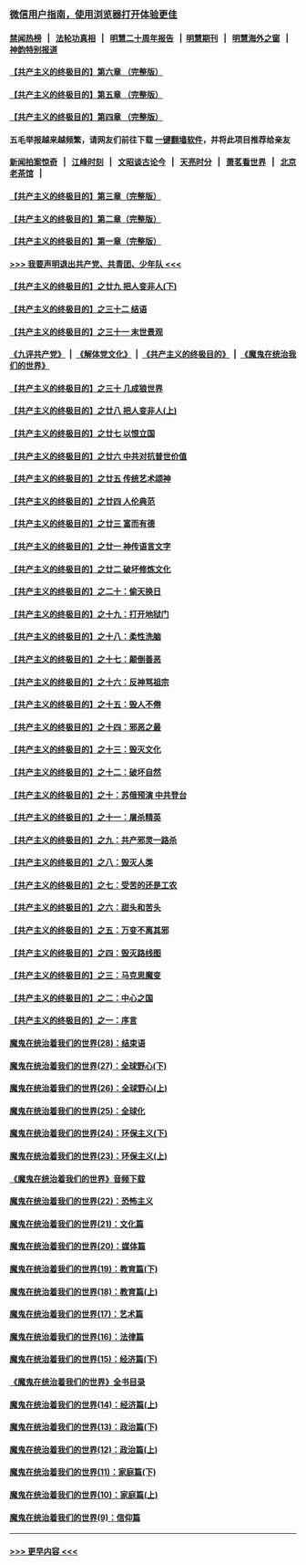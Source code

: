 ### [微信用户指南，使用浏览器打开体验更佳](https://github.com/gfw-breaker/banned-news1/blob/master/indexes/wechat-guide.md?t=0)
#### [禁闻热榜](热点新闻.md?t=0)  &nbsp;&nbsp;|&nbsp;&nbsp; [法轮功真相](https://github.com/gfw-breaker/truth/blob/master/README.md?t=0) &nbsp;&nbsp;|&nbsp;&nbsp; [明慧二十周年报告](https://github.com/gfw-breaker/mh-reports/blob/master/README.md?t=0) &nbsp;&nbsp;|&nbsp;&nbsp;[明慧期刊](https://github.com/gfw-breaker/mh-qikan) &nbsp;&nbsp;|&nbsp;&nbsp; [明慧海外之窗](https://github.com/gfw-breaker/mh-news/blob/master/README.md?t=0) &nbsp;&nbsp;|&nbsp;&nbsp; [神韵特别报道](https://github.com/gfw-breaker/mh-news/blob/master/shenyun.md?t=0)
#### [【共产主义的终极目的】第六章 （完整版）](../pages/nsc422/n11428913.md?t=02151533) 
#### [【共产主义的终极目的】第五章 （完整版）](../pages/nsc422/n11428912.md?t=02151533) 
#### [【共产主义的终极目的】第四章 （完整版）](../pages/nsc422/n11428907.md?t=02151533) 
#### 五毛举报越来越频繁，请网友们前往下载 [一键翻墙软件](https://github.com/gfw-breaker/ssr-accounts)，并将此项目推荐给亲友
#### [新闻拍案惊奇](https://github.com/gfw-breaker/banned-news1/blob/master/pages/link4.md) &nbsp;&nbsp;|&nbsp;&nbsp; [江峰时刻](https://github.com/gfw-breaker/banned-news1/blob/master/pages/link4.md) &nbsp;&nbsp;|&nbsp;&nbsp; [文昭谈古论今](https://github.com/gfw-breaker/banned-news1/blob/master/pages/link4.md) &nbsp;&nbsp;|&nbsp;&nbsp; [天亮时分](https://github.com/gfw-breaker/banned-news1/blob/master/pages/link4.md) &nbsp;&nbsp;|&nbsp;&nbsp; [萧茗看世界](https://github.com/gfw-breaker/banned-news1/blob/master/pages/link4.md) &nbsp;&nbsp;|&nbsp;&nbsp; [北京老茶馆](https://github.com/gfw-breaker/banned-news1/blob/master/pages/link4.md) &nbsp;&nbsp;|&nbsp;&nbsp; 
#### [【共产主义的终极目的】第三章（完整版）](../pages/nsc422/n11428848.md?t=02151533) 
#### [【共产主义的终极目的】第二章（完整版）](../pages/nsc422/n11428831.md?t=02151533) 
#### [【共产主义的终极目的】第一章（完整版）](../pages/nsc422/n11417651.md?t=02151533) 
#### [>>> 我要声明退出共产党、共青团、少年队 <<<](https://github.com/begood0513/goodnews/blob/master/quit/letter.md) 
#### [【共产主义的终极目的】之廿九 把人变非人(下)](../pages/nsc422/n11344140.md?t=02151533) 
#### [【共产主义的终极目的】之三十二 结语](../pages/nsc422/n11360535.md?t=02151533) 
#### [【共产主义的终极目的】之三十一 末世景观](../pages/nsc422/n11351129.md?t=02151533) 
#### [《九评共产党》](https://github.com/begood0513/9ping.md/blob/master/README.md) &nbsp;|&nbsp; [《解体党文化》](../../../../jtdwh.md/blob/master/README.md)  &nbsp;|&nbsp; [《共产主义的终极目的》](../../../../gczydzjmd.md/blob/master/README.md) &nbsp;|&nbsp; [《魔鬼在统治我们的世界》](../../../../mgztzwmdsj.md/blob/master/README.md) 
#### [【共产主义的终极目的】之三十 几成狼世界](../pages/nsc422/n11348280.md?t=02151533) 
#### [【共产主义的终极目的】之廿八 把人变非人(上)](../pages/nsc422/n11340492.md?t=02151533) 
#### [【共产主义的终极目的】之廿七 以恨立国](../pages/nsc422/n11336944.md?t=02151533) 
#### [【共产主义的终极目的】之廿六 中共对抗普世价值](../pages/nsc422/n11324785.md?t=02151533) 
#### [【共产主义的终极目的】之廿五 传统艺术颂神](../pages/nsc422/n11296396.md?t=02151533) 
#### [【共产主义的终极目的】之廿四 人伦典范](../pages/nsc422/n11296397.md?t=02151533) 
#### [【共产主义的终极目的】之廿三 富而有德](../pages/nsc422/n11283598.md?t=02151533) 
#### [【共产主义的终极目的】之廿一 神传语言文字](../pages/nsc422/n11263265.md?t=02151533) 
#### [【共产主义的终极目的】之廿二 破坏修炼文化](../pages/nsc422/n11245728.md?t=02151533) 
#### [【共产主义的终极目的】之二十：偷天换日](../pages/nsc422/n11238846.md?t=02151533) 
#### [【共产主义的终极目的】之十九：打开地狱门](../pages/nsc422/n11206376.md?t=02151533) 
#### [【共产主义的终极目的】之十八：柔性洗脑](../pages/nsc422/n11199994.md?t=02151533) 
#### [【共产主义的终极目的】之十七：颠倒善恶](../pages/nsc422/n11179782.md?t=02151533) 
#### [【共产主义的终极目的】之十六：反神骂祖宗](../pages/nsc422/n11166798.md?t=02151533) 
#### [【共产主义的终极目的】之十五：毁人不倦](../pages/nsc422/n11166792.md?t=02151533) 
#### [【共产主义的终极目的】之十四：邪恶之最](../pages/nsc422/n11150249.md?t=02151533) 
#### [【共产主义的终极目的】之十三：毁灭文化](../pages/nsc422/n11135227.md?t=02151533) 
#### [【共产主义的终极目的】之十二：破坏自然](../pages/nsc422/n11135214.md?t=02151533) 
#### [【共产主义的终极目的】之十：苏俄预演 中共登台](../pages/nsc422/n11118424.md?t=02151533) 
#### [【共产主义的终极目的】之十一：屠杀精英](../pages/nsc422/n11118442.md?t=02151533) 
#### [【共产主义的终极目的】之九：共产邪灵一路杀](../pages/nsc422/n11114139.md?t=02151533) 
#### [【共产主义的终极目的】之八：毁灭人类](../pages/nsc422/n11108503.md?t=02151533) 
#### [【共产主义的终极目的】之七：受苦的还是工农](../pages/nsc422/n11101809.md?t=02151533) 
#### [【共产主义的终极目的】之六：甜头和苦头](../pages/nsc422/n11096971.md?t=02151533) 
#### [【共产主义的终极目的】之五：万变不离其邪](../pages/nsc422/n11091285.md?t=02151533) 
#### [【共产主义的终极目的】之四：毁灭路线图](../pages/nsc422/n11086284.md?t=02151533) 
#### [【共产主义的终极目的】之三：马克思魔变](../pages/nsc422/n11061941.md?t=02151533) 
#### [【共产主义的终极目的】之二：中心之国](../pages/nsc422/n11047728.md?t=02151533) 
#### [【共产主义的终极目的】之一：序言](../pages/nsc422/n11086077.md?t=02151533) 
#### [魔鬼在统治着我们的世界(28)：结束语](../pages/nsc422/n10936246.md?t=02151533) 
#### [魔鬼在统治着我们的世界(27)：全球野心(下)](../pages/nsc422/n10928319.md?t=02151533) 
#### [魔鬼在统治着我们的世界(26)：全球野心(上)](../pages/nsc422/n10900318.md?t=02151533) 
#### [魔鬼在统治着我们的世界(25)：全球化](../pages/nsc422/n10788205.md?t=02151533) 
#### [魔鬼在统治着我们的世界(24)：环保主义(下)](../pages/nsc422/n10695307.md?t=02151533) 
#### [魔鬼在统治着我们的世界(23)：环保主义(上)](../pages/nsc422/n10688613.md?t=02151533) 
#### [《魔鬼在统治着我们的世界》音频下载](../pages/nsc422/n10635553.md?t=02151533) 
#### [魔鬼在统治着我们的世界(22)：恐怖主义](../pages/nsc422/n10614727.md?t=02151533) 
#### [魔鬼在统治着我们的世界(21)：文化篇](../pages/nsc422/n10597706.md?t=02151533) 
#### [魔鬼在统治着我们的世界(20)：媒体篇](../pages/nsc422/n10586579.md?t=02151533) 
#### [魔鬼在统治着我们的世界(19)：教育篇(下)](../pages/nsc422/n10564808.md?t=02151533) 
#### [魔鬼在统治着我们的世界(18)：教育篇(上)](../pages/nsc422/n10526970.md?t=02151533) 
#### [魔鬼在统治着我们的世界(17)：艺术篇](../pages/nsc422/n10499093.md?t=02151533) 
#### [魔鬼在统治着我们的世界(16)：法律篇](../pages/nsc422/n10485969.md?t=02151533) 
#### [魔鬼在统治着我们的世界(15)：经济篇(下)](../pages/nsc422/n10469975.md?t=02151533) 
#### [《魔鬼在统治着我们的世界》全书目录](../pages/nsc422/n10464261.md?t=02151533) 
#### [魔鬼在统治着我们的世界(14)：经济篇(上)](../pages/nsc422/n10457370.md?t=02151533) 
#### [魔鬼在统治着我们的世界(13)：政治篇(下)](../pages/nsc422/n10448270.md?t=02151533) 
#### [魔鬼在统治着我们的世界(12)：政治篇(上)](../pages/nsc422/n10444576.md?t=02151533) 
#### [魔鬼在统治着我们的世界(11)：家庭篇(下)](../pages/nsc422/n10440961.md?t=02151533) 
#### [魔鬼在统治着我们的世界(10)：家庭篇(上)](../pages/nsc422/n10435448.md?t=02151533) 
#### [魔鬼在统治着我们的世界(9)：信仰篇](../pages/nsc422/n10432159.md?t=02151533) 

----
#### [ >>> 更早内容 <<< ](../indexes/nsc422-earlier.md)

